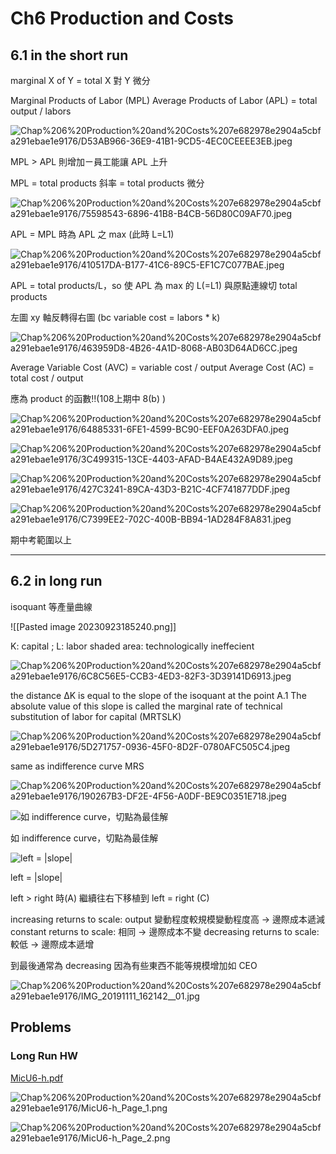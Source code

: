 # Ch6 Production and Costs

## 6.1 in the short run

marginal X of Y = total X 對 Y 微分

Marginal Products of Labor (MPL)
Average Products of Labor (APL) = total output / labors

![Chap%206%20Production%20and%20Costs%207e682978e2904a5cbfa291ebae1e9176/D53AB966-36E9-41B1-9CD5-4EC0CEEEE3EB.jpeg](Chap%206%20Production%20and%20Costs%207e682978e2904a5cbfa291ebae1e9176/D53AB966-36E9-41B1-9CD5-4EC0CEEEE3EB.jpeg)

MPL > APL 則增加ㄧ員工能讓 APL 上升

MPL = total products 斜率 = total products 微分

![Chap%206%20Production%20and%20Costs%207e682978e2904a5cbfa291ebae1e9176/75598543-6896-41B8-B4CB-56D80C09AF70.jpeg](Chap%206%20Production%20and%20Costs%207e682978e2904a5cbfa291ebae1e9176/75598543-6896-41B8-B4CB-56D80C09AF70.jpeg)

APL = MPL 時為 APL 之 max (此時 L=L1)

![Chap%206%20Production%20and%20Costs%207e682978e2904a5cbfa291ebae1e9176/410517DA-B177-41C6-89C5-EF1C7C077BAE.jpeg](Chap%206%20Production%20and%20Costs%207e682978e2904a5cbfa291ebae1e9176/410517DA-B177-41C6-89C5-EF1C7C077BAE.jpeg)

APL = total products/L，so 使 APL 為 max 的 L(=L1) 與原點連線切 total products 

左圖 xy 軸反轉得右圖 (bc variable cost = labors * k)

![Chap%206%20Production%20and%20Costs%207e682978e2904a5cbfa291ebae1e9176/463959D8-4B26-4A1D-8068-AB03D64AD6CC.jpeg](Chap%206%20Production%20and%20Costs%207e682978e2904a5cbfa291ebae1e9176/463959D8-4B26-4A1D-8068-AB03D64AD6CC.jpeg)

Average Variable Cost (AVC) = variable cost / output
Average Cost (AC) = total cost / output

應為 product 的函數!!(108上期中 8(b) ) 

![Chap%206%20Production%20and%20Costs%207e682978e2904a5cbfa291ebae1e9176/64885331-6FE1-4599-BC90-EEF0A263DFA0.jpeg](Chap%206%20Production%20and%20Costs%207e682978e2904a5cbfa291ebae1e9176/64885331-6FE1-4599-BC90-EEF0A263DFA0.jpeg)

![Chap%206%20Production%20and%20Costs%207e682978e2904a5cbfa291ebae1e9176/3C499315-13CE-4403-AFAD-B4AE432A9D89.jpeg](Chap%206%20Production%20and%20Costs%207e682978e2904a5cbfa291ebae1e9176/3C499315-13CE-4403-AFAD-B4AE432A9D89.jpeg)

![Chap%206%20Production%20and%20Costs%207e682978e2904a5cbfa291ebae1e9176/427C3241-89CA-43D3-B21C-4CF741877DDF.jpeg](Chap%206%20Production%20and%20Costs%207e682978e2904a5cbfa291ebae1e9176/427C3241-89CA-43D3-B21C-4CF741877DDF.jpeg)

![Chap%206%20Production%20and%20Costs%207e682978e2904a5cbfa291ebae1e9176/C7399EE2-702C-400B-BB94-1AD284F8A831.jpeg](Chap%206%20Production%20and%20Costs%207e682978e2904a5cbfa291ebae1e9176/C7399EE2-702C-400B-BB94-1AD284F8A831.jpeg)

期中考範圍以上

---

## 6.2 in long run

isoquant 等產量曲線

![[Pasted image 20230923185240.png]]

K: capital ; L: labor
shaded area: technologically ineffecient

![Chap%206%20Production%20and%20Costs%207e682978e2904a5cbfa291ebae1e9176/6C8C56E5-CCB3-4ED3-82F3-3D39141D6913.jpeg](Chap%206%20Production%20and%20Costs%207e682978e2904a5cbfa291ebae1e9176/6C8C56E5-CCB3-4ED3-82F3-3D39141D6913.jpeg)

the distance ΔK is equal to the slope of the isoquant at the point A.1 The absolute value of this slope is called the marginal rate of technical substitution of labor for capital (MRTSLK)

![Chap%206%20Production%20and%20Costs%207e682978e2904a5cbfa291ebae1e9176/5D271757-0936-45F0-8D2F-0780AFC505C4.jpeg](Chap%206%20Production%20and%20Costs%207e682978e2904a5cbfa291ebae1e9176/5D271757-0936-45F0-8D2F-0780AFC505C4.jpeg)

same as indifference curve MRS

![Chap%206%20Production%20and%20Costs%207e682978e2904a5cbfa291ebae1e9176/190267B3-DF2E-4F56-A0DF-BE9C0351E718.jpeg](Chap%206%20Production%20and%20Costs%207e682978e2904a5cbfa291ebae1e9176/190267B3-DF2E-4F56-A0DF-BE9C0351E718.jpeg)

![如 indifference curve，切點為最佳解](Chap%206%20Production%20and%20Costs%207e682978e2904a5cbfa291ebae1e9176/Untitled.png)

如 indifference curve，切點為最佳解

![left = |slope|](Chap%206%20Production%20and%20Costs%207e682978e2904a5cbfa291ebae1e9176/Untitled%201.png)

left = |slope|

left > right 時(A) 繼續往右下移植到 left = right (C)

increasing returns to scale: output 變動程度較規模變動程度高 → 邊際成本遞減
constant returns to scale: 相同 → 邊際成本不變
decreasing returns to scale: 較低 → 邊際成本遞增

到最後通常為 decreasing 因為有些東西不能等規模增加如 CEO

![Chap%206%20Production%20and%20Costs%207e682978e2904a5cbfa291ebae1e9176/IMG_20191111_162142__01.jpg](Chap%206%20Production%20and%20Costs%207e682978e2904a5cbfa291ebae1e9176/IMG_20191111_162142__01.jpg)

## Problems

### Long Run HW

[MicU6-h.pdf](Chap%206%20Production%20and%20Costs%207e682978e2904a5cbfa291ebae1e9176/MicU6-h.pdf)

![Chap%206%20Production%20and%20Costs%207e682978e2904a5cbfa291ebae1e9176/MicU6-h_Page_1.png](Chap%206%20Production%20and%20Costs%207e682978e2904a5cbfa291ebae1e9176/MicU6-h_Page_1.png)

![Chap%206%20Production%20and%20Costs%207e682978e2904a5cbfa291ebae1e9176/MicU6-h_Page_2.png](Chap%206%20Production%20and%20Costs%207e682978e2904a5cbfa291ebae1e9176/MicU6-h_Page_2.png)

